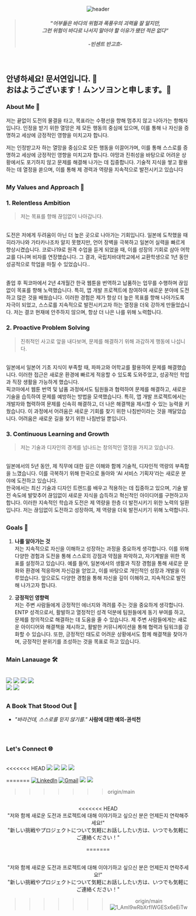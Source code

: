 <div align="center">

![header](https://capsule-render.vercel.app/api?type=venom&height=200&section=header&fontSize=70)


>#####  "어부들은 바다의 위험과 폭풍우의 괴력을 잘 알지만, <br>그런 위험이 바다로 나서지 말아야 할 이유가 됐던 적은 없다"<br><br>-빈센트 반고흐- 

</div>

<br>

## 안녕하세요! 문서연입니다. 👋 <br>おはようございます！ムンソヨンと申します。👋


### About Me 🚢
저는 끝없이 도전의 물결을 타고, 목표라는 수평선을 향해 멈추지 않고 나아가는 항해자입니다.  인정을 받기 위한 열망은 제 모든 행동의 중심에 있으며, 이를 통해 나 자신을 증명하고 세상에 긍정적인 영향을 미치고자 합니다.

저는 인정받고자 하는 열망을 중심으로 모든 행동을 이끌어가며, 이를 통해 스스로를 증명하고 세상에 긍정적인 영향을 미치고자 합니다.   야망과 진취성을 바탕으로 어려운 상황에서도 포기하지 않고 문제를 해결해 나가는 데 집중합니다. 기술적 지식을 쌓고 활용하는 데 열정을 쏟으며, 이를 통해 제 경력과 역량을 지속적으로 발전시키고 있습니다

##

### My Values and Approach 🌟

### 1. Relentless Ambition
>저는 목표를 향해 끊임없이 나아갑니다. 
  
<br>도전은 저에게 두려움이 아닌 더 높은 곳으로 나아가는 기회입니다. 일본에 도착했을 때 히라가나와 가타카나조차 알지 못했지만, 언어 장벽을 극복하고 일본어 실력을 빠르게 향상시켰습니다. 코로나19로 원격 수업을 듣게 되었을 때, 이를 성장의 기회로 삼아 어학교를 다니며 비자를 연장했습니다. 그 결과, 국립치바대학교에서 교환학생으로 1년 동안 성공적으로 학업을 마칠 수 있었습니다.. 

<br>졸업 후 픽코마에서 2년 4개월간 한국 웹툰을 번역하고 납품하는 업무를 수행하며 끊임없이 목표를 향해 노력했습니다. 특히, 앱 개발 프로젝트에 참여하여 새로운 분야에 도전하고 많은 것을 배웠습니다. 이러한 경험은 제가 항상 더 높은 목표를 향해 나아가도록 자극이 되었고, 스스로를 지속적으로 발전시키고자 하는 열정을 더욱 강하게 만들었습니다. 저는 결코 현재에 안주하지 않으며, 항상 더 나은 나를 위해 노력합니다.

### 2. Proactive Problem Solving
>진취적인 사고로 앞을 내다보며, 문제를 해결하기 위해 과감하게 행동에 나섭니다.

<br>일본에서 일본어 기초 지식이 부족할 때, 파파고와 어학교를 활용하여 문제를 해결했습니다. 이러한 접근은 새로운 환경에 빠르게 적응할 수 있도록 도와주었고, 성공적인 학업과 직장 생활을 가능하게 했습니다.
<br>픽코마에서 웹툰 번역 및 납품 과정에서도 팀원들과 협력하여 문제를 해결하고, 새로운 기술을 습득하여 문제를 예방하는 방법을 모색했습니다. 특히, 앱 개발 프로젝트에서는 개발자와 협력하여 문제를 신속히 해결하고, 더 나은 해결책을 제시할 수 있는 능력을 키웠습니다. 이 과정에서 어려움은 새로운 기회를 찾기 위한 나침반이라는 것을 깨달았습니다. 어려움은 새로운 길을 찾기 위한 나침반일 뿐입니다.

### 3. Continuous Learning and Growth
>저는 기술과 디자인의 경계를 넘나드는 창의적인 열정을 가지고 있습니다.   

<br>일본에서의 5년 동안, 제 직무에 대한 깊은 이해와 함께 기술적, 디자인적 역량의 부족함을 느꼈습니다. 이를 극복하기 위해 한국으로 돌아와 ‘AI 서비스 기획자’라는 새로운 분야에 도전하고 있습니다.<br>
한국에서는 최신 기술과 디자인 트렌드를 배우고 적용하는 데 집중하고 있으며, 기술 발전 속도에 발맞추어 끊임없이 새로운 지식을 습득하고 혁신적인 아이디어를 구현하고자 합니다. 이러한 지속적인 학습과 도전은 제 역량을 한층 더 발전시키기 위한 노력의 일환입니다. 저는 끊임없이 도전하고 성장하여, 제 역량을 더욱 발전시키기 위해 노력합니다.

##

### Goals 🎯

1. **나를 알아가는 것** <br>
저는 지속적으로 자신을 이해하고 성장하는 과정을 중요하게 생각합니다. 이를 위해 다양한 경험과 도전을 통해 스스로의 강점과 약점을 파악하고, 자기계발을 위한 목표를 설정하고 있습니다. 예를 들어, 일본에서의 생활과 직장 경험을 통해 새로운 문화와 환경에 적응하며 자신감을 얻었고, 이를 바탕으로 개인적인 성장과 개발을 이루었습니다. 앞으로도 다양한 경험을 통해 자신을 깊이 이해하고, 지속적으로 발전해 나가고자 합니다. 

2. **긍정적인 영향력** <br>
저는 주변 사람들에게 긍정적인 에너지와 격려를 주는 것을 중요하게 생각합니다. ENTP 성격으로서, 활발하고 열정적인 성격 덕분에 팀원들에게 동기 부여를 하고, 문제를 창의적으로 해결하는 데 도움을 줄 수 있습니다. 제 주변 사람들에게는 새로운 아이디어와 해결책을 제시하고, 활발한 커뮤니케이션을 통해 협력과 팀워크를 강화할 수 있습니다. 또한, 긍정적인 태도로 어려운 상황에서도 함께 해결책을 찾아가며, 긍정적인 분위기를 조성하는 것을 목표로 하고 있습니다.

##

### Main Lanauage 🛠️
<br>
<div align="left">
<img src="https://img.shields.io/badge/python-%233776AB.svg?&style=for-the-badge&logo=python&logoColor=white" />
<img src="https://img.shields.io/badge/mysql-%234479A1.svg?&style=for-the-badge&logo=mysql&logoColor=white" />
 <img src="https://img.shields.io/badge/figma-%23F24E1E.svg?&style=for-the-badge&logo=figma&logoColor=white" />
 <img src="https://img.shields.io/badge/adobe%20photoshop-%2331A8FF.svg?&style=for-the-badge&logo=adobe%20photoshop&logoColor=white" /><br>
 <img src="https://img.shields.io/badge/adobe%20illustrator-%23FF9A00.svg?&style=for-the-badge&logo=adobe%20illustrator&logoColor=black" />
 <img src="https://img.shields.io/badge/git-%23F05032.svg?&style=for-the-badge&logo=git&logoColor=white" />
<br>
</div>

##

### A Book That Stood Out 📒 
- *"바라건데, 스스로를 믿지 않기를."* **사람에 대한 예의-권석천** 
<br>

##

### Let's Connect 🌐 
<br>
<<<<<<< HEAD
<a href='https://www.linkedin.com/in/seoyeon-moon-33ab97320/'><img src="https://img.shields.io/badge/LinkedIn-0077B5?style=for-the-badge&logo=linkedin&logoColor=white" /></a>
<a href='moonseoyeon@gmail.com'><img src="https://img.shields.io/badge/Gmail-D14836?style=for-the-badge&logo=gmail&logoColor=white" /></a>
<a href='https://github.com/MunSeoYeon'><img src="https://img.shields.io/badge/GitHub%20Pages-222222?style=for-the-badge&logo=GitHub%20Pages&logoColor=white" /></a>
<a href='https://www.instagram.com/munmoon_sy/'><img src="https://img.shields.io/badge/Instagram-E4405F?style=for-the-badge&logo=instagram&logoColor=white" /></a>

=======
<a href='https://www.linkedin.com/in/seoyeon-moon-33ab97320' target='_blank'>
    <img src="https://img.shields.io/badge/LinkedIn-0077B5?style=for-the-badge&logo=linkedin&logoColor=white" alt="LinkedIn"/></a>
<a href='mailto:moonseoyeon@gmail.com'>
    <img src="https://img.shields.io/badge/Gmail-D14836?style=for-the-badge&logo=gmail&logoColor=white" alt="Gmail"/></a>
<a href='https://github.com/MunSeoYeon'><img src="https://img.shields.io/badge/GitHub%20Pages-222222?style=for-the-badge&logo=GitHub%20Pages&logoColor=white" /></a>
<a href='https://www.instagram.com/munmoon_sy/'><img src="https://img.shields.io/badge/Instagram-E4405F?style=for-the-badge&logo=instagram&logoColor=white" /></a>
>>>>>>> origin/main

##

<div align="center">
<<<<<<< HEAD
  <br>"저와 함께 새로운 도전과 프로젝트에 대해 이야기하고 싶으신 분은 언제든지 연락해주세요!"
  <br>"新しい挑戦やプロジェクトについて気軽にお話ししたい方は、いつでも気軽にご連絡ください！"

=======

  <br>"저와 함께 새로운 도전과 프로젝트에 대해 이야기하고 싶으신 분은 언제든지 연락주세요!"
  <br>"新しい挑戦やプロジェクトについて気軽にお話ししたい方は、いつでも気軽にご連絡ください！"

  
>>>>>>> origin/main
![1_AmI9wRbXrfIWGESx6eEiTw](https://github.com/user-attachments/assets/2a0c2742-1ad7-4094-89d0-e3839e3b63a6)

</div>
<br>

</div>
<br>

